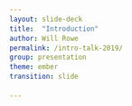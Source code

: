 ```yaml
---
layout: slide-deck
title:  "Introduction"
author: Will Rowe
permalink: /intro-talk-2019/
group: presentation
theme: ember
transition: slide

---
```


<script type="text/template">

#### April 2019

***

# An introduction!

***

<i>an overview of my career, research and skills</i>

<br/>email: [will.rowe@stfc.ac.uk](will.rowe@stfc.ac.uk) | twitter: [wil_rowe](https://twitter.com/wil_rowe) | github: [will-rowe](https://github.com/will-rowe)

----

***

## About me

***

* I work for UK Research and Innovation (UKRI)
 - computational biologist
 - research novel methods for microbiome research
 - funded by the Innovation Return On Research programme

* Based in the North West of England
 - moved for my Post Doc (University of Liverpool)
 - work at Daresbury Laboratory
 - live on the Wirral with my wife and 2 children

* Career so far
 - education / academic
    - biomedical science -> human genetics -> genomics
 - post doctoral
    - microbiology -> computational biology -> industry

---

### Education

***

* BSc Human Genetics
  - Newcastle University
  - 2007 - 2010
  - specialise after 1 year Biomedical science

* Research placement
  - Institute of Human Genetics
  - 2010
  - post-transcriptional exon shuffling events
  - wet lab work, with some computational validation
  - published research

---

### Education cont.

***

* PhD Microbial Genomics
  - University of Cambridge
  - 2011 - 2015

* Antimicrobial Resistance (AMR) research
  - wet and dry lab research
  - published 3 first-author papers
  - released my first software

* Industrial CASE sponsorship
 - GSK and CEFAS
 - research placements
 - awarded several small additional grants

---

### Post Doctoral Work

***

* NHS scientist training programme
  - Cambridge University Hospitals
  - 2015 - 2016
  - clinical scientist (genomics and bioinformatics)
  - left to pursue research and develop computational skills

* Postdoctoral Research Associate
  - University of Liverpool
  - 2016 - 2017
  - microbial genomics research (Hinton Lab)
  - invasive nontyphoidal Salmonella disease

* Computational biologist
  - UKRI
  - 2017 - present
  - develop methods for research (industry and academia)

----

## Research

***

* AMR and the environment

* Genome biology

* Computational methods for microbiome genomics

---

### AMR and the environment

***

How to detect AMR genes?

> Rowe et al. SEAR: A cloud compatible pipeline and Web Interface for Rapidly Detecting Antimicrobial Resistance Genes Directly from Sequence Data. PLoS One. 2015

Are AMR genes present in human and animal effluents 

> Rowe et al. Comparative metagenomics reveals a diverse range of antimicrobial resistance genes in effluents entering a river catchment. WaterSciTech. 2016

Are AMR genes being used in the environment and are we impacting this?

> Rowe et al. Over-expression of antibiotic resistance genes in hospital effluents over time. Journal Antimic. Chem. 2017

---

![jac-study-fig-2](/slides/slide-data/host-microbe-talk-jan2017/jac-2.png)

 * over-expression of beta-lactam resistance genes in hospital effluents
   * metagenomics + metatranscriptomics, 3 replicates per site
   * normalise transcript abundance to gene abundance

---

### Invasive nontyphoidal Salmonella disease

***

What differences between S. Typhimurium sequence types may cause the observed differences in pathogenicity?

> Canals, R et al. Adding function to the genome of African Salmonella Typhimurium ST313 strain D23580. PLoS biology. 2019

* genomics, transcriptomics and proteomics to characterise an invasive Salmonella and compare to a gastroenteritis-associated sequence type

---

![plosbio](https://journals.plos.org/plosbiology/article/figure/image?size=large&id=10.1371/journal.pbio.3000059.g008)

* transcriptional differences between S. Typhimurium D23580 and S. Typhimurium 4/74

---

### Computational methods for microbiome research

***

How can we determine allelic differences in composite samples?

> Rowe and Winn. Indexed variation graphs for efficient and accurate resistome profiling. Bioinformatics. 2018

Can we predict sample origin during sequencing / data retrieval?

> Rowe et al. Streaming histogram sketching for rapid microbiome analytics. Microbiome. 2019

> Carrieri, Rowe et al. A Fast Machine Learning Workflow for Rapid Phenotype Prediction from Whole Shotgun Metagenomes. IAAI. 2019

Are there associations between clinical metadata and microbiome composition?

> IBM, Unilever and UKRI. Characterising the microbiome of dry skin. In preparation. 2019

----

## Skills

***

* Experimental design
  * successsful academic track record
  * grant awardee

* Computational Biology
  * data sketching algorithms
  * graph encoding
  * machine learning (RF, SVM, regression)

* Coding
  * Go, Python, C
  * Version control & reproducibility (conda, Nextflow, Jupyter etc.)

* Web
  * HTML, CSS, JS
  * Django, AWS, Docker

---

![github](/slides/slide-data/intro/github.png)

* visit [GitHub](https://github.com/will-rowe) to view my Open Source projects and contributions

---

![sourcerer1](/slides/slide-data/intro/sourcerer1.png)

* breakdown of my current GitHub projects

----

#### Introduction 2019

***

# Thanks for listening

***

<br/>email: [will.rowe@stfc.ac.uk](will.rowe@stfc.ac.uk) | software: [github.com/will-rowe](https://github.com/will-rowe)

twitter: [wil_rowe](https://twitter.com/wil_rowe) | slides: [will-rowe.github.io](https://will-rowe.github.io/intro-talk-2019)

----

Extra content...

----

* Genomic research has a '[big data]()' problem
  - collections of genomic data continue to grow
  - certain questions don't scale
    - finding frequent items
    - counting distinct elements
  - requires large time/compute resources

* Rather than bigger computers, what can we do?
 - reduce the data
 - approximate the data
 - streamline data processing

---

"[Analytics]() is the discovery, interpretation, and communication of meaningful patterns in data; focusing on what will happen next"

<br/>
<div align="right">
<i>Wikipedia<i/>
<div/>

----

<section data-background-image="{{site.url}}/slides/slide-data/melb-2018/comic-strip-1.png" data-background-size="contain" background-repeat="no-repeat"><h2></h2></section>

----

"[Data sketching]() produces an approximate answer based on a summary ([sketch]()) of the data. Following its processing, data is dropped and is no longer accessible"

<br/>
<div align="right">
<i>Cormode, G. ACM 2017<i/>
<div/>

---

* [Data sketching]() can enable microbiome analytics
 - can process data streams in small, fixed memory
 - only needs a single pass of the data
 - probabilistic but with error bounds

* Recent sketching tools using MinHash ( e.g. [mash](), [sourmash]()) are great!
 - find similar genomes
 - find what's in your microbiome sample
 - get distances to build quick trees

* There are some drawbacks, especially for microbiome analytics
 - MinHash doesn't include k-mer frequency information during sketching
 - MinHash doesn't account for impact of relative set size

---

"The [histogram sketch]() (or histosketch) data structure maintains a set of fixed size sketches to approximate the overall histogram as it is received from a data stream"

<br/>
<div align="right">
<i>Yang et al. ICDM 2017<i/>
<div/>

---

![](http://image.slidesharecdn.com/trimble-msu-sequences-140505091324-phpapp02/95/all-kmers-are-not-created-equal-recognizing-the-signal-from-the-noise-in-largescale-metagenomes-23-638.jpg?cb=1399281754)

> Trimble, W. - [tinyurl.com/y8823y6v](https://tinyurl.com/y8823y6v)

---

<img src="https://media.springernature.com/full/springer-static/image/art%3A10.1186%2Fs40168-019-0653-2/MediaObjects/40168_2019_653_Fig1_HTML.png" width="60%">

> Rowe, WPM et al. [Streaming histogram sketching for rapid microbiome analytics. Microbiome 2019](https://doi.org/10.1101/408070)

---

* [Histosketch]() algorithm
  - designed for similarity comparisons of customer activity information
  - implemented here to process streaming k-mer spectra

* Uses [consistent weighted sampling]()
 - keeps track of k-mer frequency information
 - accounts for differences in relative set size

* Several applications
  - sample dissimilarity estimation
  - rapid microbiome catalogue searching
  - classification of microbiome samples in near real-time

---

<img src="https://raw.githubusercontent.com/will-rowe/hulk/master/paper/img/figures/pngs/figure-2.png" width="50%">

* Microbiome samples from different body sites (CAMI project)

* Histosketched 48 samples in [1m30s]()

* Histosketches cluster by body site using Jaccard similarity

---

<img src="https://raw.githubusercontent.com/will-rowe/hulk/master/paper/img/figures/pngs/figure-4.png" width="50%">

* Index the sketches using LSH Forest scheme

* Indexes are updatable

* Index searches predominantly return samples from same body site

---

![]({{site.url}}/slides/slide-data/melb-2018/iaai19.png)

* Multi-class and binary classification of microbiome samples

* Relevance Vector Machine (RVM), Support Vector Machines (SVM), Random Forests (RF), Naive Bayes (NB)

> Carrieri , AP., Rowe, WPM et al. [A Fast Machine Learning Workflow for Rapid Phenotype Prediction from Whole Shotgun Metagenomes. IAAI 2019]()

----

<section data-background-image="{{site.url}}/slides/slide-data/melb-2018/comic-strip-1.png" data-background-size="contain" background-repeat="no-repeat"><h2></h2></section>

----

<img src="https://raw.githubusercontent.com/will-rowe/hulk/master/paper/img/misc/hulk-logo-with-text.png" width="30%">

[H]()istosketching [U]()sing [L]()ittle [K]()mers

> $ conda install hulk || [github.com/will-rowe/hulk](https://github.com/will-rowe/hulk)

---

<img src="https://raw.githubusercontent.com/will-rowe/banner/master/misc/logo/banner-logo-with-text.png" width="40%">

> $ conda install banner || [github.com/will-rowe/banner](https://github.com/will-rowe/banner)

---

<img src="https://raw.githubusercontent.com/will-rowe/thor/master/paper/img/misc/thor-logo-with-text.png" width="30%">

[T]()ransforming [H]()ashed [O]()TUs to [R]()GB

> [github.com/will-rowe/thor](https://github.com/will-rowe/thor)

----

<section data-background-image="{{site.url}}/slides/slide-data/melb-2018/comic-strip-2.png" data-background-size="contain" background-repeat="no-repeat"><h2></h2></section>

----

* [Resistome profiling]() can be difficult
 - high similarity between reference genes
 - microbiome data can be massive in size
 - existing workflows are complicated

* Existing tools aren't ideal
 - few tools are designed for microbiome samples
 - reference dependent vs. independent
 - slow and/or inaccurate

* Variation graph encoding of sequences
 - use graph traversals to identify variants
 - collapses similar sequences
 - improves speed and accuracy

---

![]({{site.url}}/slides/slide-data/host-microbe-talk-jan2017/arg-tool-timeline.jpg)

---

***

### Indexed variation graphs: [indexing]()

***

* A gene database is clustered, then converted to variation graphs

* Graph traversals are windowed and decomposed to k-mer sets

* A [MinHash sketch]() is kept for each window of a graph traversal

![groot-figure-1a]({{site.url}}/slides/slide-data/iror/figure-1a.png)

> [Rowe, WPM et al. Indexed variation graphs for efficient and accurate resistome profiling. Bioinformatics 2018](https://doi.org/10.1093/bioinformatics/bty387)

---

***

### Indexed variation graphs: [seeding]()

***

* Query reads are quality checked, trimmed and MinHashed

* The read sketch is queried against the index using additional [Locality Sensitive Hashing]()

* Seeds are determined using ranked [Jaccard Similarity]() estimates

![groot-figure-1b]({{site.url}}/slides/slide-data/iror/figure-1b.png)

---

***

### Indexed variation graphs: [aligning]()

***

* Assumption: majority of reads do not contain novel SNPs or errors

* Hierarchical local alignment
 - exact match > shuffled seed > gapped-end alignment

* Score traversal to classify an alignment (unique, perfect etc.)

![groot-figure-1c]({{site.url}}/slides/slide-data/iror/figure-1c.png)

----

<section data-background-image="{{site.url}}/slides/slide-data/melb-2018/comic-strip-2.png" data-background-size="contain" background-repeat="no-repeat"><h2></h2></section>

----

<img src="https://raw.githubusercontent.com/will-rowe/groot/master/paper/img/misc/groot-logo-with-text.png" width="30%">

[G]()raphing [R]()esistance [O]()ut [O]()f me[T]()agenomes

> $ conda install groot || [github.com/will-rowe/groot](https://github.com/will-rowe/groot)

---

![]({{site.url}}/slides/slide-data/host-microbe-talk-jan2017/fig5-groot.png)

----

[Case study](): designing an analysis workflow for profiling the neonatal microbiome

<br/>
<div align="right">
<i>collaboration with Lindsay Hall (Quadram)<i/>
<div/>

---

* A clinically relevant dataset
  - gut microbiome profiles from a cohort of healthy pre-term neonates
  - from a single hospital

* Profiling the gut microbiota of preterm infants
  - correlating this to health data
  - investigate impact of antibiotics

* Workflow aims
  - quickly identify microbiomes exhibiting dysbiosis
  - identify Antibiotic Resistance Genes (ARGs)
  - determine ARG carriage
  - detect changes in longitudinal samples
  - work on a laptop

----

<section data-background-image="{{site.url}}/slides/slide-data/genome-science/tools-logos.png" data-background-size="contain" background-repeat="no-repeat"><h2></h2></section>

----

<section data-background-image="{{site.url}}/slides/slide-data/genome-science/tools-workflow.png" data-background-size="contain" background-repeat="no-repeat"><h2></h2></section>

----

* Histosketching with [HULK]()
  - clusters the samples

* Classification with [BANNER]()
  - predicts dysbiosis in ~10 seconds / sample

* Gene detection with [GROOT]()
 - ARGs identified in ~30 seconds / sample

* Automate with [DRAX]() (in development)
 - reproducible pipeline
 - adds Metacherchant for identifying gene carriage

---

![img]({{site.url}}/slides/slide-data/iror/tmp.jpg)

* Single blaSHV (blaSHV-11) gene present at day 7 post initial antibiotic treatment

*  Multiple blaSHV variants present at day 18 post initial antibiotic treatment

* Graph bubbles correspond to variant nodes that bring additional extended-spectrum beta-lactamase activity to blaSHV (e.g. blaSHV-40)

----


</script>
<section>
    <pre><code data-trim data-noescape>
    </code></pre>
</section>
